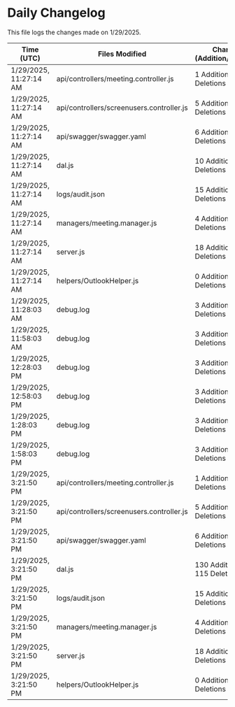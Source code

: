 # Daily Changelog

This file logs the changes made on 1/29/2025.

| Time (UTC)             | Files Modified                    | Changes (Addition/Deletion) |
|------------------------|-----------------------------------|-----------------------------|
| 1/29/2025, 11:27:14 AM | api/controllers/meeting.controller.js | 1 Additions & 1 Deletions |
| 1/29/2025, 11:27:14 AM | api/controllers/screenusers.controller.js | 5 Additions & 5 Deletions |
| 1/29/2025, 11:27:14 AM | api/swagger/swagger.yaml | 6 Additions & 4 Deletions |
| 1/29/2025, 11:27:14 AM | dal.js | 10 Additions & 9 Deletions |
| 1/29/2025, 11:27:14 AM | logs/audit.json | 15 Additions & 15 Deletions |
| 1/29/2025, 11:27:14 AM | managers/meeting.manager.js | 4 Additions & 0 Deletions |
| 1/29/2025, 11:27:14 AM | server.js | 18 Additions & 2 Deletions |
| 1/29/2025, 11:27:14 AM | helpers/OutlookHelper.js | 0 Additions & 0 Deletions |
| 1/29/2025, 11:28:03 AM | debug.log | 3 Additions & 0 Deletions|
| 1/29/2025, 11:58:03 AM | debug.log | 3 Additions & 0 Deletions|
| 1/29/2025, 12:28:03 PM | debug.log | 3 Additions & 0 Deletions|
| 1/29/2025, 12:58:03 PM | debug.log | 3 Additions & 0 Deletions|
| 1/29/2025, 1:28:03 PM | debug.log | 3 Additions & 0 Deletions|
| 1/29/2025, 1:58:03 PM | debug.log | 3 Additions & 0 Deletions|
| 1/29/2025, 3:21:50 PM | api/controllers/meeting.controller.js | 1 Additions & 1 Deletions|
| 1/29/2025, 3:21:50 PM | api/controllers/screenusers.controller.js | 5 Additions & 5 Deletions|
| 1/29/2025, 3:21:50 PM | api/swagger/swagger.yaml | 6 Additions & 4 Deletions|
| 1/29/2025, 3:21:50 PM | dal.js | 130 Additions & 115 Deletions|
| 1/29/2025, 3:21:50 PM | logs/audit.json | 15 Additions & 15 Deletions|
| 1/29/2025, 3:21:50 PM | managers/meeting.manager.js | 4 Additions & 0 Deletions|
| 1/29/2025, 3:21:50 PM | server.js | 18 Additions & 2 Deletions|
| 1/29/2025, 3:21:50 PM | helpers/OutlookHelper.js | 0 Additions & 0 Deletions|
